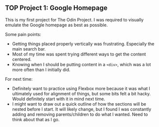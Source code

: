 ## TOP Project 1: Google Homepage

This is my first project for The Odin Project.
I was required to visually emulate the Google homepage as best as possible.

Some pain points:

- Getting things placed properly vertically was frustrating. Especially the main search bar.
- Most of my time was spent trying different ways to get the content centered.
- Knowing when I should be putting content in a `<div>`, which was a lot more often than I initially did.

For next time:

-   Definitely want to practice using Flexbox more because it was what I ultimately used for alignment of things, but some bits felt a bit hacky. Would definitely start with it in mind next time.
-   I might want to draw out a quick outline of how the sections will be nested before I start. It will likely change, but I found I was constantly adding and removing parents/children to do what I wanted. Need to think about that as I go.
